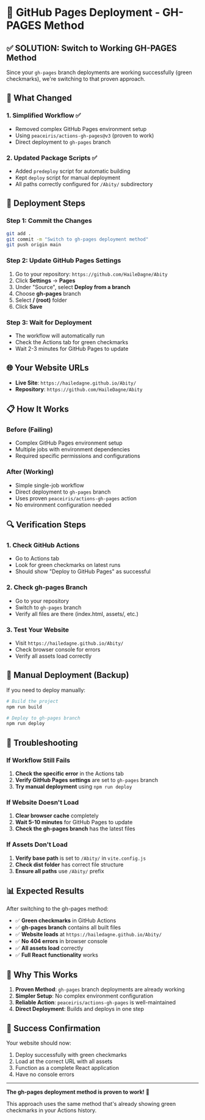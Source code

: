 # 🚀 GitHub Pages Deployment - GH-PAGES Method

## ✅ **SOLUTION: Switch to Working GH-PAGES Method**

Since your `gh-pages` branch deployments are working successfully (green checkmarks), we're switching to that proven approach.

## 🔧 **What Changed**

### **1. Simplified Workflow** ✅

- Removed complex GitHub Pages environment setup
- Using `peaceiris/actions-gh-pages@v3` (proven to work)
- Direct deployment to `gh-pages` branch

### **2. Updated Package Scripts** ✅

- Added `predeploy` script for automatic building
- Kept `deploy` script for manual deployment
- All paths correctly configured for `/Abity/` subdirectory

## 🚀 **Deployment Steps**

### **Step 1: Commit the Changes**

```bash
git add .
git commit -m "Switch to gh-pages deployment method"
git push origin main
```

### **Step 2: Update GitHub Pages Settings**

1. Go to your repository: `https://github.com/HaileDagne/Abity`
2. Click **Settings** → **Pages**
3. Under "Source", select **Deploy from a branch**
4. Choose **gh-pages** branch
5. Select **/ (root)** folder
6. Click **Save**

### **Step 3: Wait for Deployment**

- The workflow will automatically run
- Check the Actions tab for green checkmarks
- Wait 2-3 minutes for GitHub Pages to update

## 🌐 **Your Website URLs**

- **Live Site**: `https://hailedagne.github.io/Abity/`
- **Repository**: `https://github.com/HaileDagne/Abity`

## 📋 **How It Works**

### **Before (Failing)**

- Complex GitHub Pages environment setup
- Multiple jobs with environment dependencies
- Required specific permissions and configurations

### **After (Working)**

- Simple single-job workflow
- Direct deployment to `gh-pages` branch
- Uses proven `peaceiris/actions-gh-pages` action
- No environment configuration needed

## 🔍 **Verification Steps**

### **1. Check GitHub Actions**

- Go to Actions tab
- Look for green checkmarks on latest runs
- Should show "Deploy to GitHub Pages" as successful

### **2. Check gh-pages Branch**

- Go to your repository
- Switch to `gh-pages` branch
- Verify all files are there (index.html, assets/, etc.)

### **3. Test Your Website**

- Visit `https://hailedagne.github.io/Abity/`
- Check browser console for errors
- Verify all assets load correctly

## 🧪 **Manual Deployment (Backup)**

If you need to deploy manually:

```bash
# Build the project
npm run build

# Deploy to gh-pages branch
npm run deploy
```

## 🚨 **Troubleshooting**

### **If Workflow Still Fails**

1. **Check the specific error** in the Actions tab
2. **Verify GitHub Pages settings** are set to `gh-pages` branch
3. **Try manual deployment** using `npm run deploy`

### **If Website Doesn't Load**

1. **Clear browser cache** completely
2. **Wait 5-10 minutes** for GitHub Pages to update
3. **Check the gh-pages branch** has the latest files

### **If Assets Don't Load**

1. **Verify base path** is set to `/Abity/` in `vite.config.js`
2. **Check dist folder** has correct file structure
3. **Ensure all paths** use `/Abity/` prefix

## 📊 **Expected Results**

After switching to the gh-pages method:

- ✅ **Green checkmarks** in GitHub Actions
- ✅ **gh-pages branch** contains all built files
- ✅ **Website loads** at `https://hailedagne.github.io/Abity/`
- ✅ **No 404 errors** in browser console
- ✅ **All assets load** correctly
- ✅ **Full React functionality** works

## 🎯 **Why This Works**

1. **Proven Method**: `gh-pages` branch deployments are already working
2. **Simpler Setup**: No complex environment configuration
3. **Reliable Action**: `peaceiris/actions-gh-pages` is well-maintained
4. **Direct Deployment**: Builds and deploys in one step

## 🎉 **Success Confirmation**

Your website should now:

1. Deploy successfully with green checkmarks
2. Load at the correct URL with all assets
3. Function as a complete React application
4. Have no console errors

---

**The gh-pages deployment method is proven to work!** 🚀

This approach uses the same method that's already showing green checkmarks in your Actions history.
